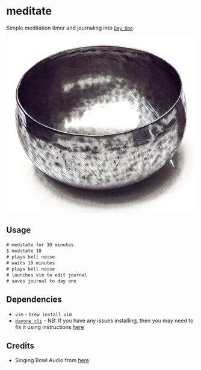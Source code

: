 # meditate

Simple meditation timer and journaling into [`Day One`](http://dayoneapp.com/).

![Singing Meditation Bowl](./singing-bowl.jpg)

## Usage

```
# meditate for 10 minutes
$ meditate 10
# plays bell noise
# waits 10 minutes
# plays bell noise
# launches vim to edit journal
# saves journal to day one
```

## Dependencies

* `vim` - `brew install vim`
* [`dayone cli`](http://dayoneapp.com/tools/cli-man/) - NB: If you have any issues
  installing, then you may need to fix it using instructions [here](http://help.dayoneapp.com/using-the-day-one-cli-with-day-one-2/)

## Credits

* Singing Bowl Audio from [here](http://www.freesound.org/people/Garuda1982/sounds/116315/download/116315__garuda1982__big-singing-bowl.wav)
